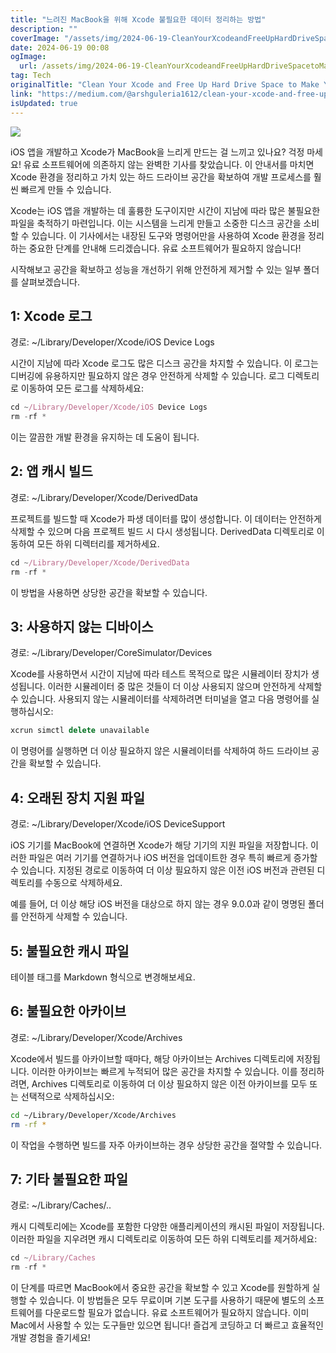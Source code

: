 ```yaml
---
title: "느려진 MacBook을 위해 Xcode 불필요한 데이터 정리하는 방법"
description: ""
coverImage: "/assets/img/2024-06-19-CleanYourXcodeandFreeUpHardDriveSpacetoMakeYourMacBookRunFaster_0.png"
date: 2024-06-19 00:08
ogImage: 
  url: /assets/img/2024-06-19-CleanYourXcodeandFreeUpHardDriveSpacetoMakeYourMacBookRunFaster_0.png
tag: Tech
originalTitle: "Clean Your Xcode and Free Up Hard Drive Space to Make Your MacBook Run Faster"
link: "https://medium.com/@arshguleria1612/clean-your-xcode-and-free-up-hard-drive-space-to-make-your-macbook-run-faster-f6934be0b02f"
isUpdated: true
---
```






<img src="/assets/img/2024-06-19-CleanYourXcodeandFreeUpHardDriveSpacetoMakeYourMacBookRunFaster_0.png" />

iOS 앱을 개발하고 Xcode가 MacBook을 느리게 만드는 걸 느끼고 있나요? 걱정 마세요! 유료 소프트웨어에 의존하지 않는 완벽한 기사를 찾았습니다. 이 안내서를 마치면 Xcode 환경을 정리하고 가치 있는 하드 드라이브 공간을 확보하여 개발 프로세스를 훨씬 빠르게 만들 수 있습니다.

Xcode는 iOS 앱을 개발하는 데 훌륭한 도구이지만 시간이 지남에 따라 많은 불필요한 파일을 축적하기 마련입니다. 이는 시스템을 느리게 만들고 소중한 디스크 공간을 소비할 수 있습니다. 이 기사에서는 내장된 도구와 명령어만을 사용하여 Xcode 환경을 정리하는 중요한 단계를 안내해 드리겠습니다. 유료 소프트웨어가 필요하지 않습니다!

시작해보고 공간을 확보하고 성능을 개선하기 위해 안전하게 제거할 수 있는 일부 폴더를 살펴보겠습니다.

<div class="content-ad"></div>

## 1: Xcode 로그

경로: ~/Library/Developer/Xcode/iOS Device Logs

시간이 지남에 따라 Xcode 로그도 많은 디스크 공간을 차지할 수 있습니다. 이 로그는 디버깅에 유용하지만 필요하지 않은 경우 안전하게 삭제할 수 있습니다. 로그 디렉토리로 이동하여 모든 로그를 삭제하세요:

```js
cd ~/Library/Developer/Xcode/iOS Device Logs
rm -rf *
```

<div class="content-ad"></div>

이는 깔끔한 개발 환경을 유지하는 데 도움이 됩니다.

## 2: 앱 캐시 빌드

경로: ~/Library/Developer/Xcode/DerivedData

프로젝트를 빌드할 때 Xcode가 파생 데이터를 많이 생성합니다. 이 데이터는 안전하게 삭제할 수 있으며 다음 프로젝트 빌드 시 다시 생성됩니다. DerivedData 디렉토리로 이동하여 모든 하위 디렉터리를 제거하세요.

<div class="content-ad"></div>

```js
cd ~/Library/Developer/Xcode/DerivedData
rm -rf *
```

이 방법을 사용하면 상당한 공간을 확보할 수 있습니다.

## 3: 사용하지 않는 디바이스

경로: ~/Library/Developer/CoreSimulator/Devices


<div class="content-ad"></div>

Xcode를 사용하면서 시간이 지남에 따라 테스트 목적으로 많은 시뮬레이터 장치가 생성됩니다. 이러한 시뮬레이터 중 많은 것들이 더 이상 사용되지 않으며 안전하게 삭제할 수 있습니다. 사용되지 않는 시뮬레이터를 삭제하려면 터미널을 열고 다음 명령어를 실행하십시오:

```js
xcrun simctl delete unavailable
```

이 명령어를 실행하면 더 이상 필요하지 않은 시뮬레이터를 삭제하여 하드 드라이브 공간을 확보할 수 있습니다.

## 4: 오래된 장치 지원 파일

<div class="content-ad"></div>

경로: ~/Library/Developer/Xcode/iOS DeviceSupport

iOS 기기를 MacBook에 연결하면 Xcode가 해당 기기의 지원 파일을 저장합니다. 이러한 파일은 여러 기기를 연결하거나 iOS 버전을 업데이트한 경우 특히 빠르게 증가할 수 있습니다. 지정된 경로로 이동하여 더 이상 필요하지 않은 이전 iOS 버전과 관련된 디렉토리를 수동으로 삭제하세요.

예를 들어, 더 이상 해당 iOS 버전을 대상으로 하지 않는 경우 9.0.0과 같이 명명된 폴더를 안전하게 삭제할 수 있습니다.

## 5: 불필요한 캐시 파일

<div class="content-ad"></div>

테이블 태그를 Markdown 형식으로 변경해보세요.

<div class="content-ad"></div>

## 6: 불필요한 아카이브

경로: ~/Library/Developer/Xcode/Archives

Xcode에서 빌드를 아카이브할 때마다, 해당 아카이브는 Archives 디렉토리에 저장됩니다. 이러한 아카이브는 빠르게 누적되어 많은 공간을 차지할 수 있습니다. 이를 정리하려면, Archives 디렉토리로 이동하여 더 이상 필요하지 않은 이전 아카이브를 모두 또는 선택적으로 삭제하십시오:

```bash
cd ~/Library/Developer/Xcode/Archives
rm -rf *
```

<div class="content-ad"></div>

이 작업을 수행하면 빌드를 자주 아카이브하는 경우 상당한 공간을 절약할 수 있습니다.

## 7: 기타 불필요한 파일

경로: ~/Library/Caches/..

캐시 디렉토리에는 Xcode를 포함한 다양한 애플리케이션의 캐시된 파일이 저장됩니다. 이러한 파일을 지우려면 캐시 디렉토리로 이동하여 모든 하위 디렉토리를 제거하세요:

<div class="content-ad"></div>

```js
cd ~/Library/Caches
rm -rf *
```

이 단계를 따르면 MacBook에서 중요한 공간을 확보할 수 있고 Xcode를 원할하게 실행할 수 있습니다. 이 방법들은 모두 무료이며 기본 도구를 사용하기 때문에 별도의 소프트웨어를 다운로드할 필요가 없습니다. 유료 소프트웨어가 필요하지 않습니다. 이미 Mac에서 사용할 수 있는 도구들만 있으면 됩니다! 즐겁게 코딩하고 더 빠르고 효율적인 개발 경험을 즐기세요!